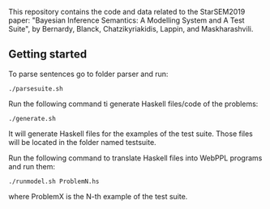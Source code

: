 
This repository contains the code and data related to the StarSEM2019 paper: "Bayesian Inference Semantics: A Modelling System and A Test Suite", by Bernardy, Blanck, Chatzikyriakidis, Lappin, and Maskharashvili.


## Getting started
 To parse sentences go to folder parser and run:
```
./parsesuite.sh
```
Run the following command ti generate Haskell files/code of the problems:
```
./generate.sh
```

It will generate Haskell files for the examples of the test suite. Those files will be
located in the folder named testsuite.

Run the following command to translate Haskell files into WebPPL programs and run them:
 ```
./runmodel.sh ProblemN.hs
```

where ProblemX is the N-th example of the test suite.
